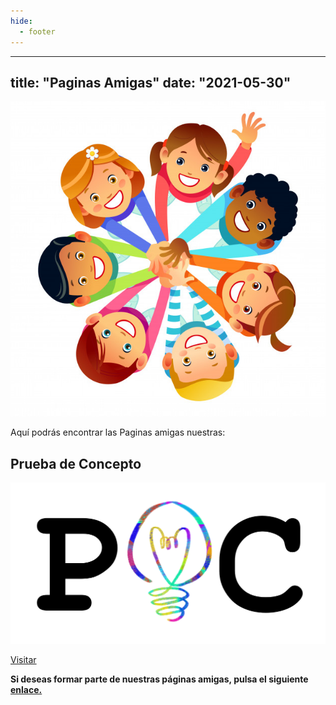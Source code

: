 ```yaml
---
hide:
  - footer
---
```

---
title: "Paginas Amigas"
date: "2021-05-30"
---

![](../images/paginas_amigas.jpeg)

Aquí podrás encontrar las Paginas amigas nuestras:


## Prueba de Concepto

![](../images/poc_logo.png)

[Visitar](https://pruebadeconcepto.es)

**Si deseas formar parte de nuestras páginas amigas, pulsa el siguiente [enlace.](mailto:isaaker@piscinadeentropia.es)**
